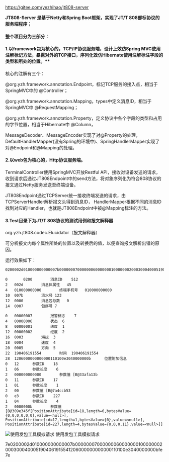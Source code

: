 https://gitee.com/yezhihao/jt808-server

 **JT808-Server 是基于Netty和Spring Boot框架，实现了JT/T 808部标协议的服务端程序；** 

#### 整个项目分为三部分：

#### 1.以framework包为核心的，TCP/IP协议服务端，设计上效仿Spring MVC使用注解标记方法，暴露对外的TCP接口，序列化效仿Hibernate使用注解标注字段的类型和所处的位置。** 

核心的注解有三个：

@org.yzh.framework.annotation.Endpoint，标记TCP服务的接入点，相当于SpringMVC中的 @Controller；

@org.yzh.framework.annotation.Mapping，types中定义消息ID，相当于SpringMVC中 @RequestMapping；

@org.yzh.framework.annotation.Property，定义协议中各个字段的类型和占用的字节位置，相当于Hibernate中 @Column，

MessageDecoder、MessageEncoder实现了对@Property的处理，
DefaultHandlerMapper(没有Spring的环境中)、SpringHandlerMapper实现了对@Endpoint和@Mapping的处理。


#### 2.以web包为核心的，Http协议服务端。

TerminalController使用SpringMVC开放Restful API，接收对设备发送的请求，收到请求后通过JT808Endpoint中的send方法，将对象序列化为符合808协议的报文通过Netty服务发送至终端设备。

JT808Endpoint通过TCPServer统一接收终端发送的请求，由TCPServerHandler解析报文头得到消息ID，
HandlerMapper根据不同的消息ID找到对应的Handler，也就是JT808Endpoint中被@Mapping标注的方法。


#### 3.Test目录下为JT/T 808协议的测试用例和报文解释器

org.yzh.jt808.codec.Elucidator（报文解释器）

可分析报文内每个属性所处的位置以及转换后的值，以便查询报文解析出错的原因。

运行效果如下：
```
0200002d010000000000007b000000070000000600000001000000020003000400051904061915541206000000000000110100e3040000000bfe

0       0200		消息ID	512
2	002d		消息体属性	45
4	010000000000		终端手机号	010000000000
10	007b		流水号	123
12	0000		消息包总数	0
14	0007		包序号	7

0	00000007		报警标志	7
4	00000006		状态	6
8	00000001		纬度	1
12	00000002		经度	2
16	0003		海拔	3
18	0004		速度	4
20	0005		方向	5
22	190406191554		时间	190406191554
28	1206000000000000110100e3040000000b		位置附加信息	
0	12		参数ID	18
1	06		参数长度	6
2	000000000000		参数值	[B@33afa13b
0	11		参数ID	17
1	01		参数长度	1
2	00		参数值	[B@7a4ccb53
0	e3		参数ID	227
1	04		参数长度	4
2	0000000b		参数值	[B@309e345f[PositionAttribute[id=18,length=6,bytesValue={0,0,0,0,0,0},value=<null>], PositionAttribute[id=17,length=1,bytesValue={0},value=<null>], PositionAttribute[id=227,length=4,bytesValue={0,0,0,11},value=<null>]]
```

![使用发包工具模拟请求](https://images.gitee.com/uploads/images/2019/0705/162745_9becaf08_670717.png)
使用发包工具模拟请求

7e0200002d010000000000007b000000070000000600000001000000020003000400051904061915541206000000000000110100e3040000000bfe7e



